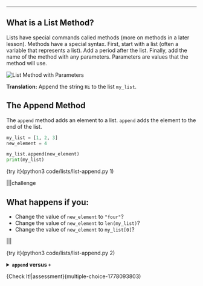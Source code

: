 ----------

## What is a List Method?

Lists have special commands called methods (more on methods in a later lesson). Methods have a special syntax. First, start with a list (often a variable that represents a list). Add a period after the list. Finally, add the name of the method with any parameters. Parameters are values that the method will use.

![List Method with Parameters](.guides/images/list-method-parameters.png)

**Translation:** Append the string `Hi` to the list `my_list`.

## The Append Method

The `append` method adds an element to a list. `append` adds the element to the end of the list.

```python
my_list = [1, 2, 3]
new_element = 4

my_list.append(new_element)
print(my_list)
```

{try it}(python3 code/lists/list-append.py 1)

|||challenge
## What happens if you:
* Change the value of `new_element` to `"four"`?
* Change the value of `new_element` to `len(my_list)`?
* Change the value of `new_element` to `my_list[0]`?

|||

{try it}(python3 code/lists/list-append.py 2)

<details>
  <summary><strong><code>append</code> versus <code>+</code></strong></summary>
  There is an important difference between <code>append</code> and the concatenation operator (<code>+</code>). The <code>+</code> operator only combines two lists.The <code>append</code> method can add a value of any data type to a list.
</details>

{Check It!|assessment}(multiple-choice-1778093803)


